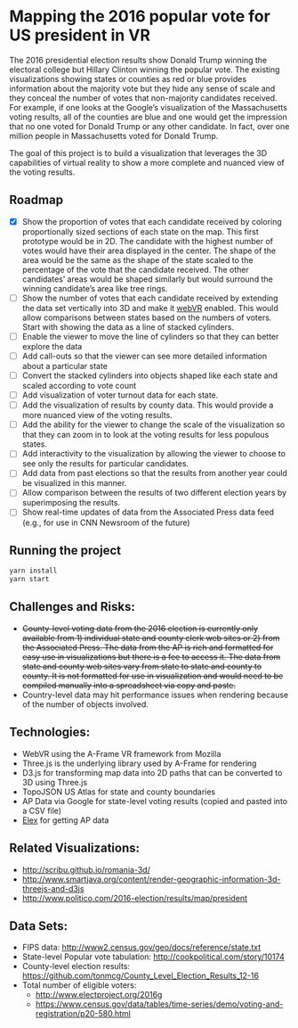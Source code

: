 # Mapping the 2016 popular vote for US president in VR
 
The 2016 presidential election results show Donald Trump winning the electoral college but Hillary Clinton winning the popular vote.  The existing visualizations showing states or counties as red or blue provides information about the majority vote but they hide any sense of scale and they conceal the number of votes that non-majority candidates received.  For example, if one looks at the Google’s visualization of the Massachusetts voting results, all of the counties are blue and one would get the impression that no one voted for Donald Trump or any other candidate.  In fact, over one million people in Massachusetts voted for Donald Trump. 
 
The goal of this project is to build a visualization that leverages the 3D capabilities of virtual reality to show a more complete and nuanced view of the voting results.

## Roadmap

- [x] Show the proportion of votes that each candidate received by coloring proportionally sized sections of each state on the map.  This first prototype would be in 2D.  The candidate with the highest number of votes would have their area displayed in the center.  The shape of the area would be the same as the shape of the state scaled to the percentage of the vote that the candidate received.  The other candidates’ areas would be shaped similarly but would surround the winning candidate’s area like tree rings.
- [ ] Show the number of votes that each candidate received by extending the data set vertically into 3D and make it [webVR](https://webvr.info/) enabled.  This would allow comparisons between states based on the numbers of voters.  Start with showing the data as a line of stacked cylinders.
- [ ] Enable the viewer to move the line of cylinders so that they can better explore the data
- [ ] Add call-outs so that the viewer can see more detailed information about a particular state
- [ ] Convert the stacked cylinders into objects shaped like each state and scaled according to vote count
- [ ] Add visualization of voter turnout data for each state.
- [ ] Add the visualization of results by county data.  This would provide a more nuanced view of the voting results.
- [ ] Add the ability for the viewer to change the scale of the visualization so that they can zoom in to look at the voting results for less populous states.
- [ ] Add interactivity to the visualization by allowing the viewer to choose to see only the results for particular candidates.
- [ ] Add data from past elections so that the results from another year could be visualized in this manner.
- [ ] Allow comparison between the results of two different election years by superimposing the results.
- [ ] Show real-time updates of data from the Associated Press data feed (e.g., for use in CNN Newsroom of the future)

## Running the project

```bash
yarn install
yarn start
```

## Challenges and Risks:
* ~~County-level voting data from the 2016 election is currently only available from 1) individual state and county clerk web sites or 2) from the Associated Press.  The data from the AP is rich and formatted for easy use in visualizations but there is a fee to access it.  The data from state and county web sites vary from state to state and county to county.  It is not formatted for use in visualization and would need to be compiled manually into a spreadsheet via copy and paste.~~
* Country-level data may hit performance issues when rendering because of the number of objects involved.
 
## Technologies:
* WebVR using the A-Frame VR framework from Mozilla
* Three.js is the underlying library used by A-Frame for rendering
* D3.js for transforming map data into 2D paths that can be converted to 3D using Three.js
* TopoJSON US Atlas for state and county boundaries
* AP Data via Google for state-level voting results (copied and pasted into a CSV file)
* [Elex](https://source.opennews.org/en-US/articles/introducing-elex-tool-make-election-coverage-bette/) for getting AP data
 
## Related Visualizations:
* http://scribu.github.io/romania-3d/
* http://www.smartjava.org/content/render-geographic-information-3d-threejs-and-d3js
* http://www.politico.com/2016-election/results/map/president

## Data Sets: 
* FIPS data: http://www2.census.gov/geo/docs/reference/state.txt
* State-level Popular vote tabulation: http://cookpolitical.com/story/10174
* County-level election results: https://github.com/tonmcg/County_Level_Election_Results_12-16
* Total number of eligible voters: 
  * http://www.electproject.org/2016g
  * https://www.census.gov/data/tables/time-series/demo/voting-and-registration/p20-580.html
